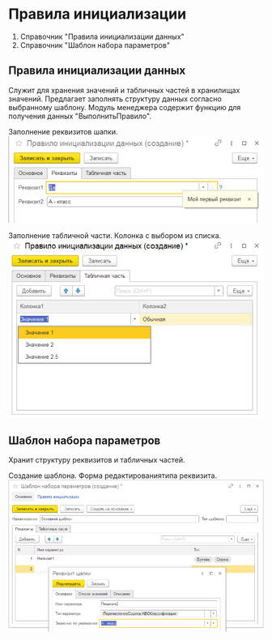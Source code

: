 # Правила инициализации

1. Справочник "Правила инициализации данных"
2. Справочник "Шаблон набора параметров"

## Правила инициализации данных

Служит для хранения значений и табличных частей в хранилищах значений. Предлагает заполнять структуру данных согласно выбранному шаблону. Модуль менеджера содержит функцию для получения данных "ВыполнитьПравило".

Заполнение реквизитов шапки.
![Форма элемента](images/ФормаПравилаИнициализацииДанных.png)

Заполнение табличной части. Колонка с выбором из списка.
![Форма элемента](images/ФормаПравилаИнициализацииТЧ.png)

## Шаблон набора параметров

Хранит структуру реквизитов и табличных частей.

Создание шаблона. Форма редактированиятипа реквизита.
![Форма элемента](images/ФормаШаблона.png)

